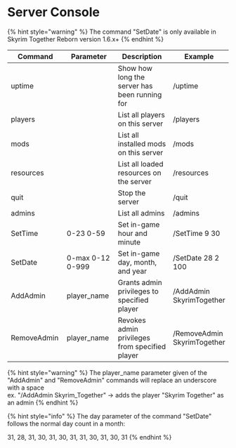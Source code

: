 # Server Console

{% hint style="warning" %}
The command "SetDate" is only available in Skyrim Together Reborn version 1.6.x+
{% endhint %}

<table data-full-width="true"><thead><tr><th width="161">Command</th><th width="174">Parameter</th><th width="425">Description</th><th>Example</th></tr></thead><tbody><tr><td>uptime</td><td></td><td>Show how long the server has been running for</td><td>/uptime</td></tr><tr><td>players</td><td></td><td>List all players on this server</td><td>/players</td></tr><tr><td>mods</td><td></td><td>List all installed mods on this server</td><td>/mods</td></tr><tr><td>resources</td><td></td><td>List all loaded resources on the server</td><td>/resources</td></tr><tr><td>quit</td><td></td><td>Stop the server</td><td>/quit</td></tr><tr><td>admins</td><td></td><td>List all admins</td><td>/admins</td></tr><tr><td>SetTime</td><td>0-23 0-59</td><td>Set in-game hour and minute</td><td>/SetTime 9 30</td></tr><tr><td>SetDate</td><td>0-max 0-12 0-999</td><td>Set in-game day, month, and year</td><td>/SetDate 28 2 100</td></tr><tr><td>AddAdmin</td><td>player_name</td><td>Grants admin privileges to specified player</td><td>/AddAdmin SkyrimTogether</td></tr><tr><td>RemoveAdmin</td><td>player_name</td><td>Revokes admin privileges from specified player</td><td>/RemoveAdmin SkyrimTogether</td></tr></tbody></table>

{% hint style="warning" %}
The player\_name parameter given of the "AddAdmin" and "RemoveAdmin" commands will replace an underscore with a space\
ex. "/AddAdmin Skyrim\_Together" -> adds the player "Skyrim Together" as an admin
{% endhint %}

{% hint style="info" %}
The day parameter of the command "SetDate" follows the normal day count in a month:

31, 28, 31, 30, 31, 30, 31, 31, 30, 31, 30, 31
{% endhint %}
